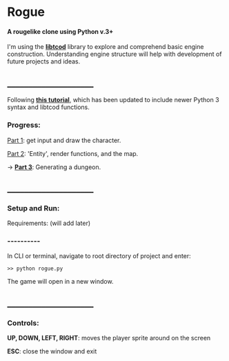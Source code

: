 # Rogue
#### A rougelike clone using Python v.3+

I'm using the **[libtcod](https://github.com/libtcod/python-tcod)** library to explore and comprehend basic engine construction. Understanding engine structure will help with development of future projects and ideas.



## ____________________

Following **[this tutorial](http://rogueliketutorials.com/tutorials/tcod/v2/)**, which has been updated to include newer Python 3 syntax and libtcod functions.

### Progress:

[Part 1](http://rogueliketutorials.com/tutorials/tcod/v2/part-1/): get input and draw the character.

[Part 2](http://rogueliketutorials.com/tutorials/tcod/v2/part-2/): 'Entity', render functions, and the map.

-> **[Part 3](http://rogueliketutorials.com/tutorials/tcod/v2/part-3/)**: Generating a dungeon.


## ____________________

### Setup and Run:

Requirements: (will add later)

### ----------
In CLI or terminal, navigate to root directory of project and enter:

    >> python rogue.py 

The game will open in a new window.


## ____________________

### Controls:

**UP, DOWN, LEFT, RIGHT**: moves the player sprite around on the screen

**ESC**: close the window and exit